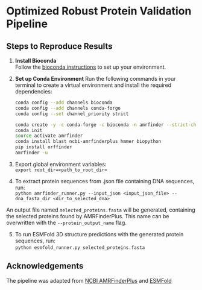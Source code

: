 # Optimized Robust Protein Validation Pipeline

## Steps to Reproduce Results

1. **Install Bioconda**  
   Follow the [bioconda instructions](https://bioconda.github.io/) to set up your environment.

2. **Set up Conda Environment**
   Run the following commands in your terminal to create a virtual environment and install the required dependencies:
   ```bash
   conda config --add channels bioconda
   conda config --add channels conda-forge
   conda config --set channel_priority strict

   conda create -y -c conda-forge -c bioconda -n amrfinder --strict-channel-priority ncbi-amrfinderplus
   conda init
   source activate amrfinder
   conda install blast ncbi-amrfinderplus hmmer biopython
   pip install orffinder
   amrfinder -u

3. Export global environment variables: \
`export root_dir=<path_to_root_dir>`

4. To extract protein sequences from .json file containing DNA sequences, run: \
`python amrfinder_runner.py --input_json <input_json_file> --dna_fasta_dir <dir_to_selected_dna>`

An output file named `selected_proteins.fasta` will be generated, containing the selected proteins found by AMRFinderPlus. 
This name can be overwritten with the `--protein_output_name` flag.

5. To run ESMFold 3D structure predictions with the generated protein sequences, run:\
`python esmfold_runner.py selected_proteins.fasta`

## Acknowledgements
The pipeline was adapted from [NCBI AMRFinderPlus](https://github.com/ncbi/amr/) and [ESMFold](https://github.com/facebookresearch/esm)



